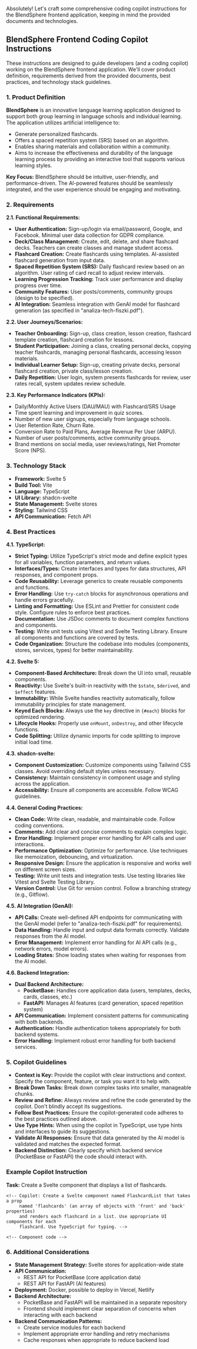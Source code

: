 Absolutely! Let's craft some comprehensive coding copilot instructions for the BlendSphere frontend application, keeping in mind the provided documents and technologies.

## BlendSphere Frontend Coding Copilot Instructions

These instructions are designed to guide developers (and a coding copilot) working on the BlendSphere frontend application. We'll cover product definition, requirements derived from the provided documents, best practices, and technology stack guidelines.

### 1. Product Definition

**BlendSphere** is an innovative language learning application designed to support both group learning in language schools and individual learning. The application utilizes artificial intelligence to:

- Generate personalized flashcards.
- Offers a spaced repetition system (SRS) based on an algorithm.
- Enables sharing materials and collaboration within a community.
- Aims to increase the effectiveness and durability of the language learning process by providing an interactive tool that supports various learning styles.

**Key Focus:** BlendSphere should be intuitive, user-friendly, and performance-driven. The AI-powered features should be seamlessly integrated, and the user experience should be engaging and motivating.

### 2. Requirements

**2.1. Functional Requirements:**

- **User Authentication:** Sign-up/login via email/password, Google, and Facebook. Minimal user data collection for GDPR compliance.
- **Deck/Class Management:** Create, edit, delete, and share flashcard decks. Teachers can create classes and manage student access.
- **Flashcard Creation:** Create flashcards using templates. AI-assisted flashcard generation from input data.
- **Spaced Repetition System (SRS):** Daily flashcard review based on an algorithm. User rating of card recall to adjust review intervals.
- **Learning Progression Tracking:** Track user performance and display progress over time.
- **Community Features:** User posts/comments, community groups (design to be specified).
- **AI Integration:** Seamless integration with GenAI model for flashcard generation (as specified in "analiza-tech-fiszki.pdf").

**2.2. User Journeys/Scenarios:**

- **Teacher Onboarding:** Sign-up, class creation, lesson creation, flashcard template creation, flashcard creation for lessons.
- **Student Participation:** Joining a class, creating personal decks, copying teacher flashcards, managing personal flashcards, accessing lesson materials.
- **Individual Learner Setup:** Sign-up, creating private decks, personal flashcard creation, private class/lesson creation.
- **Daily Repetition:** User login, system presents flashcards for review, user rates recall, system updates review schedule.

**2.3. Key Performance Indicators (KPIs):**

- Daily/Monthly Active Users (DAU/MAU) with Flashcard/SRS Usage
- Time spent learning and improvement in quiz scores.
- Number of new user signups, especially from language schools.
- User Retention Rate, Churn Rate.
- Conversion Rate to Paid Plans, Average Revenue Per User (ARPU).
- Number of user posts/comments, active community groups.
- Brand mentions on social media, user reviews/ratings, Net Promoter Score (NPS).

### 3. Technology Stack

- **Framework:** Svelte 5
- **Build Tool:** Vite
- **Language:** TypeScript
- **UI Library:** shadcn-svelte
- **State Management:** Svelte stores
- **Styling:** Tailwind CSS
- **API Communication:** Fetch API

### 4. Best Practices

**4.1. TypeScript:**

- **Strict Typing:** Utilize TypeScript's strict mode and define explicit types for all variables, function parameters, and return values.
- **Interfaces/Types:** Create interfaces and types for data structures, API responses, and component props.
- **Code Reusability:** Leverage generics to create reusable components and functions.
- **Error Handling:** Use `try-catch` blocks for asynchronous operations and handle errors gracefully.
- **Linting and Formatting:** Use ESLint and Prettier for consistent code style. Configure rules to enforce best practices.
- **Documentation:** Use JSDoc comments to document complex functions and components.
- **Testing:** Write unit tests using Vitest and Svelte Testing Library. Ensure all components and functions are covered by tests.
- **Code Organization:** Structure the codebase into modules (components, stores, services, types) for better maintainability.

**4.2. Svelte 5:**

- **Component-Based Architecture:** Break down the UI into small, reusable components.
- **Reactivity:** Use Svelte's built-in reactivity with the `$state`, `$derived`, and `$effect` features.
- **Immutability:** While Svelte handles reactivity automatically, follow immutability principles for state management.
- **Keyed Each Blocks:** Always use the `key` directive in `{#each}` blocks for optimized rendering.
- **Lifecycle Hooks:** Properly use `onMount`, `onDestroy`, and other lifecycle functions.
- **Code Splitting:** Utilize dynamic imports for code splitting to improve initial load time.

**4.3. shadcn-svelte:**

- **Component Customization:** Customize components using Tailwind CSS classes. Avoid overriding default styles unless necessary.
- **Consistency:** Maintain consistency in component usage and styling across the application.
- **Accessibility:** Ensure all components are accessible. Follow WCAG guidelines.

**4.4. General Coding Practices:**

- **Clean Code:** Write clean, readable, and maintainable code. Follow coding conventions.
- **Comments:** Add clear and concise comments to explain complex logic.
- **Error Handling:** Implement proper error handling for API calls and user interactions.
- **Performance Optimization:** Optimize for performance. Use techniques like memoization, debouncing, and virtualization.
- **Responsive Design:** Ensure the application is responsive and works well on different screen sizes.
- **Testing:** Write unit tests and integration tests. Use testing libraries like Vitest and Svelte Testing Library.
- **Version Control:** Use Git for version control. Follow a branching strategy (e.g., Gitflow).

**4.5. AI Integration (GenAI):**

- **API Calls:** Create well-defined API endpoints for communicating with the GenAI model (refer to "analiza-tech-fiszki.pdf" for requirements).
- **Data Handling:** Handle input and output data formats correctly. Validate responses from the AI model.
- **Error Management:** Implement error handling for AI API calls (e.g., network errors, model errors).
- **Loading States:** Show loading states when waiting for responses from the AI model.

**4.6. Backend Integration:**

- **Dual Backend Architecture:**
  - **PocketBase:** Handles core application data (users, templates, decks, cards, classes, etc.)
  - **FastAPI:** Manages AI features (card generation, spaced repetition system)
- **API Communication:** Implement consistent patterns for communicating with both backends.
- **Authentication:** Handle authentication tokens appropriately for both backend systems.
- **Error Handling:** Implement robust error handling for both backend services.

### 5. Copilot Guidelines

- **Context is Key:** Provide the copilot with clear instructions and context. Specify the component, feature, or task you want it to help with.
- **Break Down Tasks:** Break down complex tasks into smaller, manageable chunks.
- **Review and Refine:** Always review and refine the code generated by the copilot. Don't blindly accept its suggestions.
- **Follow Best Practices:** Ensure the copilot-generated code adheres to the best practices outlined above.
- **Use Type Hints:** When using the copilot in TypeScript, use type hints and interfaces to guide its suggestions.
- **Validate AI Responses:** Ensure that data generated by the AI model is validated and matches the expected format.
- **Backend Distinction:** Clearly specify which backend service (PocketBase or FastAPI) the code should interact with.

### Example Copilot Instruction

**Task:** Create a Svelte component that displays a list of flashcards.

```svelte
<!-- Copilot: Create a Svelte component named FlashcardList that takes a prop
     named 'flashcards' (an array of objects with 'front' and 'back' properties)
     and renders each flashcard in a list. Use appropriate UI components for each
     flashcard. Use TypeScript for typing. -->

<!-- Component code -->
```

### 6. Additional Considerations

- **State Management Strategy:** Svelte stores for application-wide state
- **API Communication:**
  - REST API for PocketBase (core application data)
  - REST API for FastAPI (AI features)
- **Deployment:** Docker, possible to deploy in Vercel, Netlify
- **Backend Architecture:**
  - PocketBase and FastAPI will be maintained in a separate repository
  - Frontend should implement clear separation of concerns when interacting with each backend
- **Backend Communication Patterns:**
  - Create service modules for each backend
  - Implement appropriate error handling and retry mechanisms
  - Cache responses when appropriate to reduce backend load
